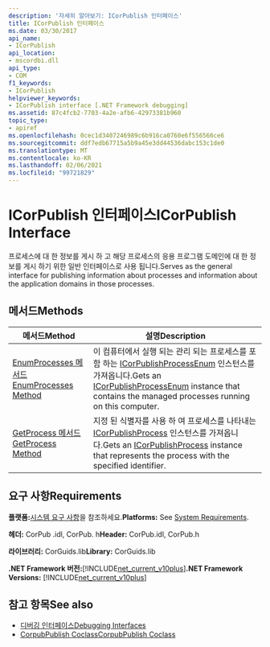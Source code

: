 ```yaml
---
description: '자세히 알아보기: ICorPublish 인터페이스'
title: ICorPublish 인터페이스
ms.date: 03/30/2017
api_name:
- ICorPublish
api_location:
- mscordbi.dll
api_type:
- COM
f1_keywords:
- ICorPublish
helpviewer_keywords:
- ICorPublish interface [.NET Framework debugging]
ms.assetid: 87c4fcb2-7703-4a2e-afb6-42973381b960
topic_type:
- apiref
ms.openlocfilehash: 0cec1d3407246989c6b916ca0760e6f556566ce6
ms.sourcegitcommit: ddf7edb67715a5b9a45e3dd44536dabc153c1de0
ms.translationtype: MT
ms.contentlocale: ko-KR
ms.lasthandoff: 02/06/2021
ms.locfileid: "99721829"
---
```

# <a name="icorpublish-interface"></a><span data-ttu-id="b96c6-103">ICorPublish 인터페이스</span><span class="sxs-lookup"><span data-stu-id="b96c6-103">ICorPublish Interface</span></span>

<span data-ttu-id="b96c6-104">프로세스에 대 한 정보를 게시 하 고 해당 프로세스의 응용 프로그램 도메인에 대 한 정보를 게시 하기 위한 일반 인터페이스로 사용 됩니다.</span><span class="sxs-lookup"><span data-stu-id="b96c6-104">Serves as the general interface for publishing information about processes and information about the application domains in those processes.</span></span>  
  
## <a name="methods"></a><span data-ttu-id="b96c6-105">메서드</span><span class="sxs-lookup"><span data-stu-id="b96c6-105">Methods</span></span>  
  
|<span data-ttu-id="b96c6-106">메서드</span><span class="sxs-lookup"><span data-stu-id="b96c6-106">Method</span></span>|<span data-ttu-id="b96c6-107">설명</span><span class="sxs-lookup"><span data-stu-id="b96c6-107">Description</span></span>|  
|------------|-----------------|  
|[<span data-ttu-id="b96c6-108">EnumProcesses 메서드</span><span class="sxs-lookup"><span data-stu-id="b96c6-108">EnumProcesses Method</span></span>](icorpublish-enumprocesses-method.md)|<span data-ttu-id="b96c6-109">이 컴퓨터에서 실행 되는 관리 되는 프로세스를 포함 하는 [ICorPublishProcessEnum](icorpublishprocessenum-interface.md) 인스턴스를 가져옵니다.</span><span class="sxs-lookup"><span data-stu-id="b96c6-109">Gets an [ICorPublishProcessEnum](icorpublishprocessenum-interface.md) instance that contains the managed processes running on this computer.</span></span>|  
|[<span data-ttu-id="b96c6-110">GetProcess 메서드</span><span class="sxs-lookup"><span data-stu-id="b96c6-110">GetProcess Method</span></span>](icorpublish-getprocess-method.md)|<span data-ttu-id="b96c6-111">지정 된 식별자를 사용 하 여 프로세스를 나타내는 [ICorPublishProcess](icorpublishprocess-interface.md) 인스턴스를 가져옵니다.</span><span class="sxs-lookup"><span data-stu-id="b96c6-111">Gets an [ICorPublishProcess](icorpublishprocess-interface.md) instance that represents the process with the specified identifier.</span></span>|  
  
## <a name="requirements"></a><span data-ttu-id="b96c6-112">요구 사항</span><span class="sxs-lookup"><span data-stu-id="b96c6-112">Requirements</span></span>  

 <span data-ttu-id="b96c6-113">**플랫폼:**[시스템 요구 사항](../../get-started/system-requirements.md)을 참조하세요.</span><span class="sxs-lookup"><span data-stu-id="b96c6-113">**Platforms:** See [System Requirements](../../get-started/system-requirements.md).</span></span>  
  
 <span data-ttu-id="b96c6-114">**헤더:** CorPub .idl, CorPub. h</span><span class="sxs-lookup"><span data-stu-id="b96c6-114">**Header:** CorPub.idl, CorPub.h</span></span>  
  
 <span data-ttu-id="b96c6-115">**라이브러리:** CorGuids.lib</span><span class="sxs-lookup"><span data-stu-id="b96c6-115">**Library:** CorGuids.lib</span></span>  
  
 <span data-ttu-id="b96c6-116">**.NET Framework 버전:**[!INCLUDE[net_current_v10plus](../../../../includes/net-current-v10plus-md.md)]</span><span class="sxs-lookup"><span data-stu-id="b96c6-116">**.NET Framework Versions:** [!INCLUDE[net_current_v10plus](../../../../includes/net-current-v10plus-md.md)]</span></span>  
  
## <a name="see-also"></a><span data-ttu-id="b96c6-117">참고 항목</span><span class="sxs-lookup"><span data-stu-id="b96c6-117">See also</span></span>

- [<span data-ttu-id="b96c6-118">디버깅 인터페이스</span><span class="sxs-lookup"><span data-stu-id="b96c6-118">Debugging Interfaces</span></span>](debugging-interfaces.md)
- [<span data-ttu-id="b96c6-119">CorpubPublish Coclass</span><span class="sxs-lookup"><span data-stu-id="b96c6-119">CorpubPublish Coclass</span></span>](corpubpublish-coclass.md)
